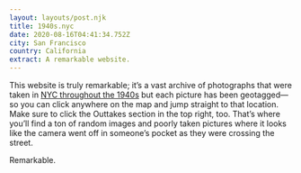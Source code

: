 ```yaml
---
layout: layouts/post.njk
title: 1940s.nyc
date: 2020-08-16T04:41:34.752Z
city: San Francisco
country: California
extract: A remarkable website.
---
```


This website is truly remarkable; it’s a vast archive of photographs that were taken in [NYC throughout the 1940s](https://1940s.nyc/map/photo/nynyma_rec0040_1_00204_0016#13.69/40.7093/-73.99397) but each picture has been geotagged—so you can click anywhere on the map and jump straight to that location. Make sure to click the Outtakes section in the top right, too. That’s where you’ll find a ton of random images and poorly taken pictures where it looks like the camera went off in someone’s pocket as they were crossing the street.

Remarkable.
